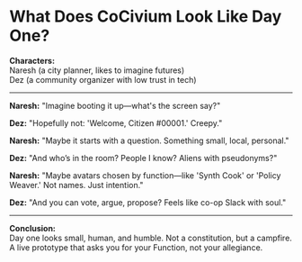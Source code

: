 <!-- status: stub; target: 150+ words -->
<!-- status: stub; target: 150+ words -->
<!-- status: stub; target: 150+ words -->
# What Does CoCivium Look Like Day One?

**Characters:**  
Naresh (a city planner, likes to imagine futures)  
Dez (a community organizer with low trust in tech)

---

**Naresh:** "Imagine booting it up—what's the screen say?"

**Dez:** "Hopefully not: 'Welcome, Citizen #00001.' Creepy."

**Naresh:** "Maybe it starts with a question. Something small, local, personal."

**Dez:** "And who’s in the room? People I know? Aliens with pseudonyms?"

**Naresh:** "Maybe avatars chosen by function—like 'Synth Cook' or 'Policy Weaver.' Not names. Just intention."

**Dez:** "And you can vote, argue, propose? Feels like co-op Slack with soul."

---

**Conclusion:**  
Day one looks small, human, and humble. Not a constitution, but a campfire. A live prototype that asks you for your Function, not your allegiance.



